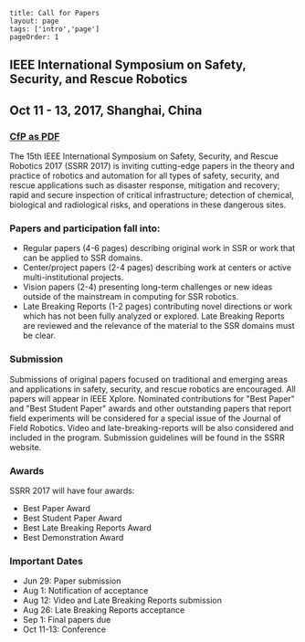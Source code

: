 ```
title: Call for Papers
layout: page
tags: ['intro','page']
pageOrder: 1
```

## IEEE International Symposium on Safety, Security, and Rescue Robotics

## Oct 11 - 13, 2017, Shanghai, China

### **[CfP as PDF](../cfp_v1.pdf)**

The 15th IEEE International Symposium on Safety, Security, and Rescue Robotics 2017 (SSRR 2017) is inviting cutting-edge papers in the theory and practice of robotics and automation for all types of safety, security, and rescue applications such as disaster response, mitigation and recovery; rapid and secure inspection of critical infrastructure; detection of chemical, biological and radiological risks, and operations in these dangerous sites. 


### Papers and participation fall into:

* Regular papers (4-6 pages) describing original work in SSR or work that can be applied to SSR domains.
* Center/project papers (2-4 pages) describing work at centers or active multi-institutional projects.
* Vision papers (2-4) presenting long-term challenges or new ideas outside of the mainstream in computing for SSR robotics.
* Late Breaking Reports (1-2 pages) contributing novel directions or work which has not been fully analyzed or explored. Late Breaking Reports are reviewed and the relevance of the material to the SSR domains must be clear.


### Submission

Submissions of original papers focused on traditional and emerging areas and applications in safety, security, and rescue robotics are encouraged. All papers will appear in IEEE Xplore. 
Nominated contributions for "Best Paper" and "Best Student Paper" awards and other outstanding papers that report field experiments will be considered for a special issue of the Journal of Field Robotics. Video and late-breaking-reports will be also considered and included in the program. Submission guidelines will be found in the SSRR website.


### Awards

SSRR 2017 will have four awards:

* Best Paper Award
* Best Student Paper Award
* Best Late Breaking Reports Award
* Best Demonstration Award


### Important Dates

* Jun 29: Paper submission
* Aug 1: Notification of acceptance
* Aug 12: Video and Late Breaking Reports submission
* Aug 26: Late Breaking Reports acceptance
* Sep 1: Final papers due
* Oct 11-13: Conference


 